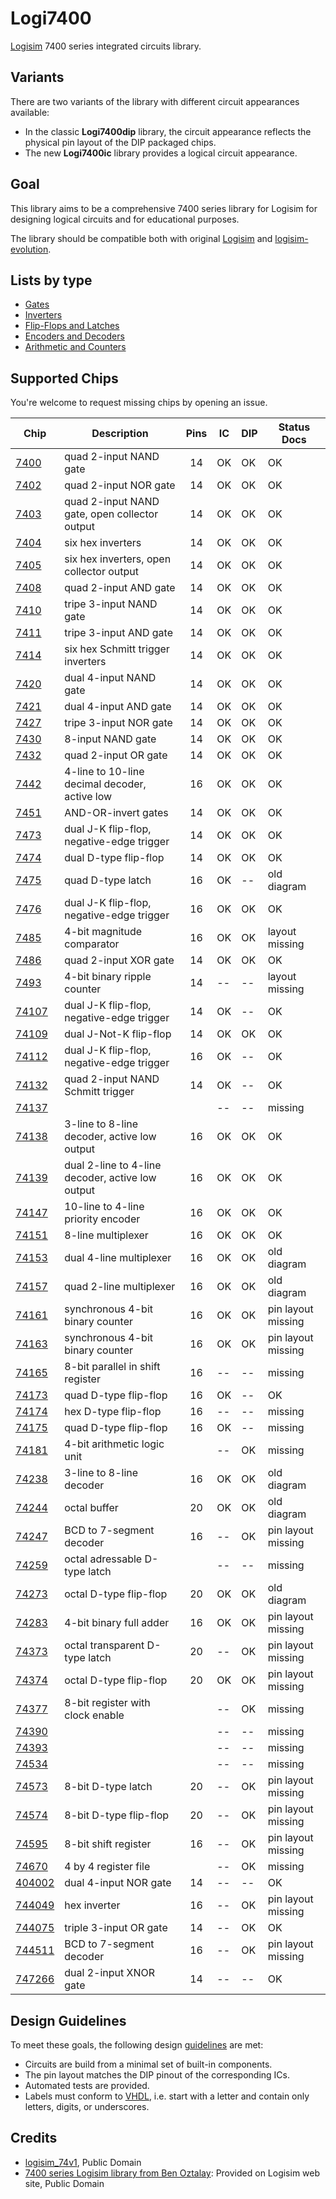 # Logi7400

[Logisim](http://www.cburch.com/logisim/) 7400 series integrated circuits library.

## Variants

There are two variants of the library with different circuit appearances available:

* In the classic **Logi7400dip** library, the circuit appearance reflects the physical pin layout of the DIP packaged chips.
* The new **Logi7400ic** library provides a logical circuit appearance.

## Goal

This library aims to be a comprehensive 7400 series library for Logisim for designing logical circuits and for educational purposes.

The library should be compatible both with original [Logisim](http://www.cburch.com/logisim/) and [logisim-evolution](https://github.com/reds-heig/logisim-evolution).

## Lists by type

- [Gates](doc/gates.md)
- [Inverters](doc/inverters.md)
- [Flip-Flops and Latches](doc/flip_flops.md)
- [Encoders and Decoders](doc/encoders_decoders.md)
- [Arithmetic and Counters](doc/arithmetic.md)

## Supported Chips

You're welcome to request missing chips by opening an issue.

| Chip                    | Description                                      | Pins | IC  | DIP | Status Docs        |
| ----------------------- | ------------------------------------------------ |:----:| --- | --- | ------------------ |
| [7400](doc/7400.md)     | quad 2-input NAND gate                           |  14  | OK  | OK  | OK                 |
| [7402](doc/7402.md)     | quad 2-input NOR gate                            |  14  | OK  | OK  | OK                 |
| [7403](doc/7403.md)     | quad 2-input NAND gate, open collector output    |  14  | OK  | OK  | OK                 |
| [7404](doc/7404.md)     | six hex inverters                                |  14  | OK  | OK  | OK                 |
| [7405](doc/7405.md)     | six hex inverters, open collector output         |  14  | OK  | OK  | OK                 |
| [7408](doc/7408.md)     | quad 2-input AND gate                            |  14  | OK  | OK  | OK                 |
| [7410](doc/7410.md)     | tripe 3-input NAND gate                          |  14  | OK  | OK  | OK                 |
| [7411](doc/7411.md)     | tripe 3-input AND gate                           |  14  | OK  | OK  | OK                 |
| [7414](doc/7414.md)     | six hex Schmitt trigger inverters                |  14  | OK  | OK  | OK                 |
| [7420](doc/7420.md)     | dual 4-input NAND gate                           |  14  | OK  | OK  | OK                 |
| [7421](doc/7421.md)     | dual 4-input AND gate                            |  14  | OK  | OK  | OK                 |
| [7427](doc/7427.md)     | tripe 3-input NOR gate                           |  14  | OK  | OK  | OK                 |
| [7430](doc/7430.md)     | 8-input NAND gate                                |  14  | OK  | OK  | OK                 |
| [7432](doc/7432.md)     | quad 2-input OR gate                             |  14  | OK  | OK  | OK                 |
| [7442](doc/7442.md)     | 4-line to 10-line decimal decoder, active low    |  16  | OK  | OK  | OK                 |
| [7451](doc/7451.md)     | AND-OR-invert gates                              |  14  | OK  | OK  | OK                 |
| [7473](doc/7473.md)     | dual J-K flip-flop, negative-edge trigger        |  14  | OK  | OK  | OK                 |
| [7474](doc/7474.md)     | dual D-type flip-flop                            |  14  | OK  | OK  | OK                 |
| [7475](doc/7475.md)     | quad D-type latch                                |  16  | OK  | --  | old diagram        |
| [7476](doc/7476.md)     | dual J-K flip-flop, negative-edge trigger        |  16  | OK  | OK  | OK                 |
| [7485](doc/7485.md)     | 4-bit magnitude comparator                       |  16  | OK  | OK  | layout missing     |
| [7486](doc/7486.md)     | quad 2-input XOR gate                            |  14  | OK  | OK  | OK                 |
| [7493](doc/7493.md)     | 4-bit binary ripple counter                      |  14  | --  | --  | layout missing     |
| [74107](doc/74107.md)   | dual J-K flip-flop, negative-edge trigger        |  14  | OK  | --  | OK                 |
| [74109](doc/74109.md)   | dual J-Not-K flip-flop                           |  14  | OK  | OK  | OK                 |
| [74112](doc/74112.md)   | dual J-K flip-flop, negative-edge trigger        |  16  | OK  | --  | OK                 |
| [74132](doc/74132.md)   | quad 2-input NAND Schmitt trigger                |  14  | OK  | --  | OK                 |
| [74137](doc/74137.md)   |                                                  |      | --  | --  | missing            |
| [74138](doc/74138.md)   | 3-line to 8-line decoder, active low output      |  16  | OK  | OK  | OK                 |
| [74139](doc/74139.md)   | dual 2-line to 4-line decoder, active low output |  16  | OK  | OK  | OK                 |
| [74147](doc/74147.md)   | 10-line to 4-line priority encoder               |  16  | OK  | OK  | OK                 |
| [74151](doc/74151.md)   | 8-line multiplexer                               |  16  | OK  | OK  | OK                 |
| [74153](doc/74153.md)   | dual 4-line multiplexer                          |  16  | OK  | OK  | old diagram        |
| [74157](doc/74157.md)   | quad 2-line multiplexer                          |  16  | OK  | OK  | old diagram        |
| [74161](doc/74161.md)   | synchronous 4-bit binary counter                 |  16  | OK  | OK  | pin layout missing |
| [74163](doc/74163.md)   | synchronous 4-bit binary counter                 |  16  | OK  | OK  | pin layout missing |
| [74165](doc/74165.md)   | 8-bit parallel in shift register                 |  16  | --  | --  | missing            |
| [74173](doc/74173.md)   | quad D-type flip-flop                            |  16  | OK  | --  | OK                 |
| [74174](doc/74174.md)   | hex D-type flip-flop                             |  16  | --  | --  | missing            |
| [74175](doc/74175.md)   | quad D-type flip-flop                            |  16  | OK  | --  | missing            |
| [74181](doc/74181.md)   | 4-bit arithmetic logic unit                      |      | --  | OK  | missing            |
| [74238](doc/74238.md)   | 3-line to 8-line decoder                         |  16  | OK  | OK  | old diagram        |
| [74244](doc/74244.md)   | octal buffer                                     |  20  | OK  | OK  | old diagram        |
| [74247](doc/74247.md)   | BCD to 7-segment decoder                         |  16  | --  | OK  | pin layout missing |
| [74259](doc/74259.md)   | octal adressable D-type latch                    |      | --  | --  | missing            |
| [74273](doc/74273.md)   | octal D-type flip-flop                           |  20  | OK  | OK  | old diagram        |
| [74283](doc/74283.md)   | 4-bit binary full adder                          |  16  | OK  | OK  | pin layout missing |
| [74373](doc/74373.md)   | octal transparent D-type latch                   |  20  | --  | OK  | pin layout missing |
| [74374](doc/74374.md)   | octal D-type flip-flop                           |  20  | OK  | OK  | pin layout missing |
| [74377](doc/74377.md)   | 8-bit register with clock enable                 |      | --  | OK  | missing            |
| [74390](doc/74390.md)   |                                                  |      | --  | --  | missing            |
| [74393](doc/74393.md)   |                                                  |      | --  | --  | missing            |
| [74534](doc/74534.md)   |                                                  |      | --  | --  | missing            |
| [74573](doc/74573.md)   | 8-bit D-type latch                               |  20  | --  | OK  | pin layout missing |
| [74574](doc/74574.md)   | 8-bit D-type flip-flop                           |  20  | --  | OK  | pin layout missing |
| [74595](doc/74595.md)   | 8-bit shift register                             |  16  | --  | OK  | pin layout missing |
| [74670](doc/74670.md)   | 4 by 4 register file                             |      | --  | OK  | missing            |
| [404002](doc/744002.md) | dual 4-input NOR gate                            |  14  | --  | --  | OK                 |
| [744049](doc/744049.md) | hex inverter                                     |  16  | --  | OK  | pin layout missing |
| [744075](doc/744075.md) | triple 3-input OR gate                           |  14  | --  | OK  | OK                 |
| [744511](doc/744511.md) | BCD to 7-segment decoder                         |  16  | --  | OK  | pin layout missing |
| [747266](doc/747266.md) | dual 2-input XNOR gate                           |  14  | --  | --  | OK                 |

## Design Guidelines

To meet these goals, the following design [guidelines](guidelines.md) are met:

* Circuits are build from a minimal set of built-in components.
* The pin layout matches the DIP pinout of the corresponding ICs.
* Automated tests are provided.
* Labels must conform to [VHDL](https://en.wikipedia.org/wiki/VHDL), i.e. start with a letter and contain only letters, digits, or underscores.

## Credits

* [logisim_74v1](http://74x.weebly.com/blog/library-of-7400-logic-for-logisim), Public Domain
* [7400 series Logisim library from Ben Oztalay](http://www.cburch.com/logisim/download/7400-lib.zip): Provided on Logisim web site, Public Domain
